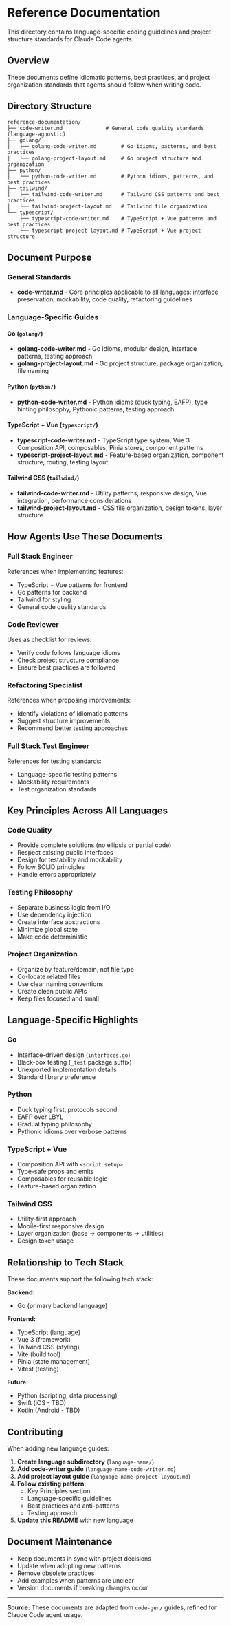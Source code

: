 # Reference Documentation

This directory contains language-specific coding guidelines and project structure standards for Claude Code agents.

## Overview

These documents define idiomatic patterns, best practices, and project organization standards that agents should follow when writing code.

## Directory Structure

```
reference-documentation/
├── code-writer.md              # General code quality standards (language-agnostic)
├── golang/
│   ├── golang-code-writer.md        # Go idioms, patterns, and best practices
│   └── golang-project-layout.md     # Go project structure and organization
├── python/
│   └── python-code-writer.md        # Python idioms, patterns, and best practices
├── tailwind/
│   ├── tailwind-code-writer.md      # Tailwind CSS patterns and best practices
│   └── tailwind-project-layout.md   # Tailwind file organization
└── typescript/
    ├── typescript-code-writer.md    # TypeScript + Vue patterns and best practices
    └── typescript-project-layout.md # TypeScript + Vue project structure
```

## Document Purpose

### General Standards
- **code-writer.md** - Core principles applicable to all languages: interface preservation, mockability, code quality, refactoring guidelines

### Language-Specific Guides

#### Go (`golang/`)
- **golang-code-writer.md** - Go idioms, modular design, interface patterns, testing approach
- **golang-project-layout.md** - Go project structure, package organization, file naming

#### Python (`python/`)
- **python-code-writer.md** - Python idioms (duck typing, EAFP), type hinting philosophy, Pythonic patterns, testing approach

#### TypeScript + Vue (`typescript/`)
- **typescript-code-writer.md** - TypeScript type system, Vue 3 Composition API, composables, Pinia stores, component patterns
- **typescript-project-layout.md** - Feature-based organization, component structure, routing, testing layout

#### Tailwind CSS (`tailwind/`)
- **tailwind-code-writer.md** - Utility patterns, responsive design, Vue integration, performance considerations
- **tailwind-project-layout.md** - CSS file organization, design tokens, layer structure

## How Agents Use These Documents

### Full Stack Engineer
References when implementing features:
- TypeScript + Vue patterns for frontend
- Go patterns for backend
- Tailwind for styling
- General code quality standards

### Code Reviewer
Uses as checklist for reviews:
- Verify code follows language idioms
- Check project structure compliance
- Ensure best practices are followed

### Refactoring Specialist
References when proposing improvements:
- Identify violations of idiomatic patterns
- Suggest structure improvements
- Recommend better testing approaches

### Full Stack Test Engineer
References for testing standards:
- Language-specific testing patterns
- Mockability requirements
- Test organization standards

## Key Principles Across All Languages

### Code Quality
- Provide complete solutions (no ellipsis or partial code)
- Respect existing public interfaces
- Design for testability and mockability
- Follow SOLID principles
- Handle errors appropriately

### Testing Philosophy
- Separate business logic from I/O
- Use dependency injection
- Create interface abstractions
- Minimize global state
- Make code deterministic

### Project Organization
- Organize by feature/domain, not file type
- Co-locate related files
- Use clear naming conventions
- Create clean public APIs
- Keep files focused and small

## Language-Specific Highlights

### Go
- Interface-driven design (`interfaces.go`)
- Black-box testing (`_test` package suffix)
- Unexported implementation details
- Standard library preference

### Python
- Duck typing first, protocols second
- EAFP over LBYL
- Gradual typing philosophy
- Pythonic idioms over verbose patterns

### TypeScript + Vue
- Composition API with `<script setup>`
- Type-safe props and emits
- Composables for reusable logic
- Feature-based organization

### Tailwind CSS
- Utility-first approach
- Mobile-first responsive design
- Layer organization (base → components → utilities)
- Design token usage

## Relationship to Tech Stack

These documents support the following tech stack:

**Backend:**
- Go (primary backend language)

**Frontend:**
- TypeScript (language)
- Vue 3 (framework)
- Tailwind CSS (styling)
- Vite (build tool)
- Pinia (state management)
- Vitest (testing)

**Future:**
- Python (scripting, data processing)
- Swift (iOS - TBD)
- Kotlin (Android - TBD)

## Contributing

When adding new language guides:

1. **Create language subdirectory** (`language-name/`)
2. **Add code-writer guide** (`language-name-code-writer.md`)
3. **Add project layout guide** (`language-name-project-layout.md`)
4. **Follow existing pattern**:
   - Key Principles section
   - Language-specific guidelines
   - Best practices and anti-patterns
   - Testing approach
5. **Update this README** with new language

## Document Maintenance

- Keep documents in sync with project decisions
- Update when adopting new patterns
- Remove obsolete practices
- Add examples when patterns are unclear
- Version documents if breaking changes occur

---

**Source:** These documents are adapted from `code-gen/` guides, refined for Claude Code agent usage.
